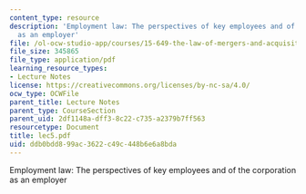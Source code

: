 ```yaml
---
content_type: resource
description: 'Employment law: The perspectives of key employees and of the corporation
  as an employer'
file: /ol-ocw-studio-app/courses/15-649-the-law-of-mergers-and-acquisitions-spring-2003/ddb0bdd899ac3622c49c448b6e6a8bda_lec5.pdf
file_size: 345865
file_type: application/pdf
learning_resource_types:
- Lecture Notes
license: https://creativecommons.org/licenses/by-nc-sa/4.0/
ocw_type: OCWFile
parent_title: Lecture Notes
parent_type: CourseSection
parent_uid: 2df1148a-dff3-8c22-c735-a2379b7ff563
resourcetype: Document
title: lec5.pdf
uid: ddb0bdd8-99ac-3622-c49c-448b6e6a8bda
---
```

Employment law: The perspectives of key employees and of the corporation as an employer